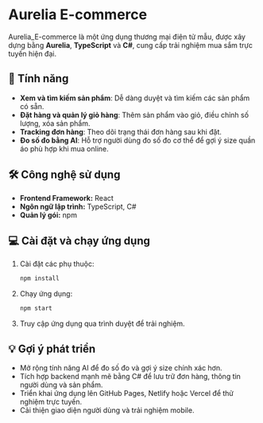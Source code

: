 # Aurelia E-commerce

Aurelia_E-commerce là một ứng dụng thương mại điện tử mẫu, được xây dựng bằng **Aurelia**, **TypeScript** và **C#**, cung cấp trải nghiệm mua sắm trực tuyến hiện đại.

## 🚀 Tính năng

* **Xem và tìm kiếm sản phẩm**: Dễ dàng duyệt và tìm kiếm các sản phẩm có sẵn.
* **Đặt hàng và quản lý giỏ hàng**: Thêm sản phẩm vào giỏ, điều chỉnh số lượng, xóa sản phẩm.
* **Tracking đơn hàng**: Theo dõi trạng thái đơn hàng sau khi đặt.
* **Đo số đo bằng AI**: Hỗ trợ người dùng đo số đo cơ thể để gợi ý size quần áo phù hợp khi mua online.

## 🛠 Công nghệ sử dụng

* **Frontend Framework:** React
* **Ngôn ngữ lập trình:** TypeScript, C#
* **Quản lý gói:** npm

## 💻 Cài đặt và chạy ứng dụng

1. Cài đặt các phụ thuộc:

   ```bash
   npm install
   ```
2. Chạy ứng dụng:

   ```bash
   npm start
   ```
3. Truy cập ứng dụng qua trình duyệt để trải nghiệm.

## 💡 Gợi ý phát triển

* Mở rộng tính năng AI để đo số đo và gợi ý size chính xác hơn.
* Tích hợp backend mạnh mẽ bằng C# để lưu trữ đơn hàng, thông tin người dùng và sản phẩm.
* Triển khai ứng dụng lên GitHub Pages, Netlify hoặc Vercel để thử nghiệm trực tuyến.
* Cải thiện giao diện người dùng và trải nghiệm mobile.
